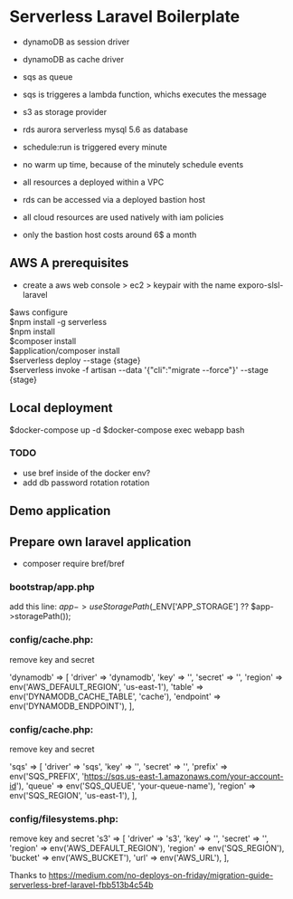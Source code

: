 # Serverless Laravel Boilerplate 

- dynamoDB as session driver
- dynamoDB as cache driver
- sqs as queue
- sqs is triggeres a lambda function, whichs executes the message
- s3 as storage provider
- rds aurora serverless mysql 5.6 as database
- schedule:run is triggered every minute
- no warm up time, because of the minutely schedule events
- all resources a deployed within a VPC
- rds can be accessed via a deployed bastion host
- all cloud resources are used natively with iam policies 


- only the bastion host costs around 6$ a month

## AWS A prerequisites
- create a aws web console > ec2 > keypair with the name exporo-slsl-laravel

$aws configure   
$npm install -g serverless   
$npm install  
$composer install   
$application/composer install  
$serverless deploy --stage {stage}  
$serverless invoke -f artisan --data '{"cli":"migrate --force"}' --stage {stage}    

## Local deployment

$docker-compose up -d
$docker-compose exec webapp bash

### TODO
- use bref inside of the docker env? 
- add db password rotation rotation 


## Demo application 

## Prepare own laravel application 

* composer require bref/bref


### bootstrap/app.php

add this line:
$app->useStoragePath($_ENV['APP_STORAGE'] ?? $app->storagePath());

### config/cache.php:
remove key and secret

'dynamodb' => [
            'driver' => 'dynamodb',
            'key' => '',
            'secret' => '',
            'region' => env('AWS_DEFAULT_REGION', 'us-east-1'),
            'table' => env('DYNAMODB_CACHE_TABLE', 'cache'),
            'endpoint' => env('DYNAMODB_ENDPOINT'),
        ],

### config/cache.php:
remove key and secret

'sqs' => [
            'driver' => 'sqs',
            'key' => '',
            'secret' => '',
            'prefix' => env('SQS_PREFIX', 'https://sqs.us-east-1.amazonaws.com/your-account-id'),
            'queue' => env('SQS_QUEUE', 'your-queue-name'),
            'region' => env('SQS_REGION', 'us-east-1'),
        ],

### config/filesystems.php:
remove key and secret
 's3' => [
            'driver' => 's3',
            'key' => '',
            'secret' => '',
            'region' => env('AWS_DEFAULT_REGION'),
            'region' => env('SQS_REGION'),
            'bucket' => env('AWS_BUCKET'),
            'url' => env('AWS_URL'),
        ],
        
        
Thanks to
https://medium.com/no-deploys-on-friday/migration-guide-serverless-bref-laravel-fbb513b4c54b